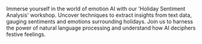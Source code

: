 Immerse yourself in the world of emotion AI with our 'Holiday Sentiment Analysis' workshop. Uncover techniques to extract insights from text data, gauging sentiments and emotions surrounding holidays. Join us to harness the power of natural language processing and understand how AI deciphers festive feelings.